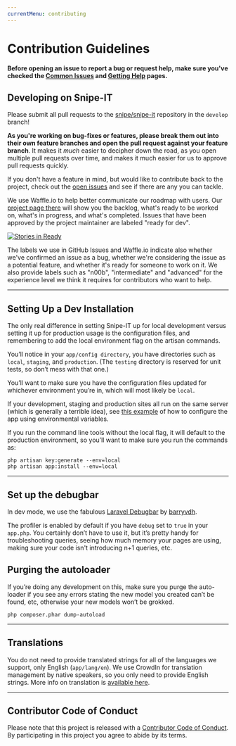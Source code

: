 ```yaml
---
currentMenu: contributing
---
```


# Contribution Guidelines


<div id="generated-toc" class="generate_from_h2"></div>

**Before opening an issue to report a bug or request help, make sure you've checked the [Common Issues](common-issues.html) and [Getting Help](getting-help.html) pages.**

## Developing on Snipe-IT

Please submit all pull requests to the [snipe/snipe-it](http://github.com/snipe/snipe-it) repository in the `develop` branch!

**As you're working on bug-fixes or features, please break them out into their own feature branches and open the pull request against your feature branch**. It makes it _much_ easier to decipher down the road, as you open multiple pull requests over time, and makes it much easier for us to approve pull requests quickly.

If you don't have a feature in mind, but would like to contribute back to the project, check out the [open issues](https://github.com/snipe/snipe-it/issues?state=open) and see if there are any you can tackle.

We use Waffle.io to help better communicate our roadmap with users. Our [project page there](http://waffle.io/snipe/snipe-it) will show you the backlog, what's ready to be worked on, what's in progress, and what's completed. Issues that have been approved by the project maintainer are labeled "ready for dev".

[![Stories in Ready](https://badge.waffle.io/snipe/snipe-it.png?label=ready+for+dev&title=Ready+for+Development)](http://waffle.io/snipe/snipe-it)

The labels we use in GitHub Issues and Waffle.io indicate also whether we've confirmed an issue as a bug, whether we're considering the issue as a potential feature, and whether it's ready for someone to work on it. We also provide labels such as "n00b", "intermediate" and "advanced" for the experience level we think it requires for contributors who want to help.

-----

## Setting Up a Dev Installation

The only real difference in setting Snipe-IT up for local development versus setting it up for production usage is the configuration files, and remembering to add the local environment flag on the artisan commands.

You’ll notice in your `app/config directory`, you have directories such as `local`, `staging`, and `production`. (The `testing` directory is reserved for unit tests, so don’t mess with that one.)

You’ll want to make sure you have the configuration files updated for whichever environment you’re in, which will most likely be `local`.

If your development, staging and production sites all run on the same server (which is generally a terrible idea), see [this example](http://words.weareloring.com/development/setting-up-multiple-environments-in-laravel-4-1/) of how to configure the app using environmental variables.

If you run the command line tools without the local flag, it will default to the production environment, so you’ll want to make sure you run the commands as:

```
php artisan key:generate --env=local
php artisan app:install --env=local
```

-----

## Set up the debugbar

In dev mode, we use the fabulous [Laravel Debugbar](https://github.com/barryvdh/laravel-debugbar) by [barryvdh](https://github.com/barryvdh).

The profiler is enabled by default if you have `debug` set to `true` in your `app.php`. You certainly don’t have to use it, but it’s pretty handy for troubleshooting queries, seeing how much memory your pages are using, making sure your code isn't introducing n+1 queries, etc.

## Purging the autoloader

If you’re doing any development on this, make sure you purge the auto-loader if you see any errors stating the new model you created can’t be found, etc, otherwise your new models won’t be grokked.

```
php composer.phar dump-autoload
```

-----

## Translations

You do not need to provide translated strings for all of the languages we support, only English (`app/lang/en`). We use CrowdIn for translation management by native speakers, so you only need to provide English strings. More info on translation is [available here](../translations.html).

-----

## Contributor Code of Conduct

Please note that this project is released with a [Contributor Code of Conduct](CODE_OF_CONDUCT.md). By participating in this project you agree to abide by its terms.
